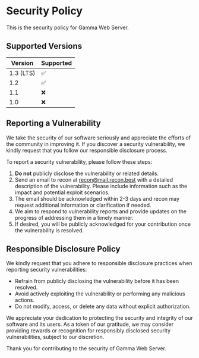 # Security Policy

This is the security policy for Gamma Web Server.

## Supported Versions

| Version    | Supported          |
| ---------- | ------------------ |
| 1.3 (LTS)  | :white_check_mark: |
| 1.2        | :white_check_mark: |
| 1.1        | :x:                |
| 1.0        | :x:                |

## Reporting a Vulnerability

We take the security of our software seriously and appreciate the efforts of the community in improving it. If you discover a security vulnerability, we kindly request that you follow our responsible disclosure process.

To report a security vulnerability, please follow these steps:

1. **Do not** publicly disclose the vulnerability or related details.
2. Send an email to recon at [recon@mail.recon.best](mailto:recon@mail.recon.best) with a detailed description of the vulnerability. Please include information such as the impact and potential exploit scenarios.
3. The email should be acknowledged within 2-3 days and recon may request additional information or clarification if needed.
4. We aim to respond to vulnerability reports and provide updates on the progress of addressing them in a timely manner.
5. If desired, you will be publicly acknowledged for your contribution once the vulnerability is resolved.

## Responsible Disclosure Policy

We kindly request that you adhere to responsible disclosure practices when reporting security vulnerabilities:

- Refrain from publicly disclosing the vulnerability before it has been resolved.
- Avoid actively exploiting the vulnerability or performing any malicious actions.
- Do not modify, access, or delete any data without explicit authorization.

We appreciate your dedication to protecting the security and integrity of our software and its users. As a token of our gratitude, we may consider providing rewards or recognition for responsibly disclosed security vulnerabilities, subject to our discretion.

Thank you for contributing to the security of Gamma Web Server.
